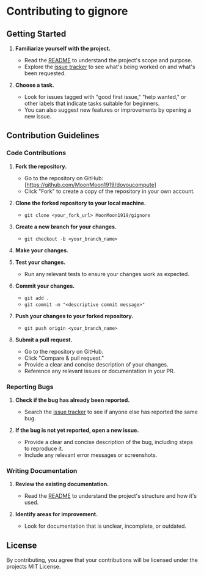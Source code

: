 # Contributing to gignore

## Getting Started

1. **Familiarize yourself with the project.**
   - Read the [README](README.md) to understand the project's scope and purpose.
   - Explore the [issue tracker](https://github.com/MoonMoon1919/doyoucompute/issues) to see what's being worked on and what's been requested.

2. **Choose a task.**
   - Look for issues tagged with "good first issue," "help wanted," or other labels that indicate tasks suitable for beginners.
   - You can also suggest new features or improvements by opening a new issue.

## Contribution Guidelines

### Code Contributions

1. **Fork the repository.**
   - Go to the repository on GitHub: [https://github.com/MoonMoon1919/doyoucompute]
   - Click "Fork" to create a copy of the repository in your own account.

2. **Clone the forked repository to your local machine.**
   - `git clone <your_fork_url> MoonMoon1919/gignore`

3. **Create a new branch for your changes.**
   - `git checkout -b <your_branch_name>`

4. **Make your changes.**

5. **Test your changes.**
   - Run any relevant tests to ensure your changes work as expected.

6. **Commit your changes.**
   - `git add .`
   - `git commit -m "<descriptive commit message>"`

7. **Push your changes to your forked repository.**
   - `git push origin <your_branch_name>`

8. **Submit a pull request.**
   - Go to the repository on GitHub.
   - Click "Compare & pull request."
   - Provide a clear and concise description of your changes.
   - Reference any relevant issues or documentation in your PR.

### Reporting Bugs

1. **Check if the bug has already been reported.**
   - Search the [issue tracker](https://github.com/MoonMoon1919/doyoucompute/issues) to see if anyone else has reported the same bug.

2. **If the bug is not yet reported, open a new issue.**
   - Provide a clear and concise description of the bug, including steps to reproduce it.
   - Include any relevant error messages or screenshots.

### Writing Documentation

1. **Review the existing documentation.**
   - Read the [README](./README.md) to understand the project's structure and how it's used.

2. **Identify areas for improvement.**
   - Look for documentation that is unclear, incomplete, or outdated.

## License
By contributing, you agree that your contributions will be licensed under the projects MIT License.
